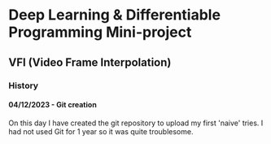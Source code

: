 # Deep Learning & Differentiable Programming Mini-project
## VFI (Video Frame Interpolation)

### History
#### 04/12/2023 - Git creation

On this day I have created the git repository to upload my first 'naive' tries. I had not used Git for 1 year so it was quite troublesome.